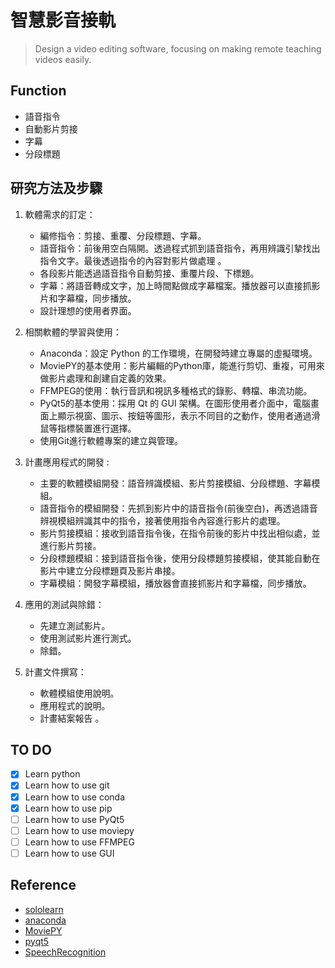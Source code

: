 # 智慧影音接軌

> Design a video editing software, focusing on making remote teaching videos easily.
 
## Function
- 語音指令
- 自動影片剪接
- 字幕
- 分段標題

## 研究方法及步驟
1. 軟體需求的訂定：
    - 編修指令：剪接、重覆、分段標題、字幕。
    - 語音指令：前後用空白隔開。透過程式抓到語音指令，再用辨識引摯找出指令文字。最後透過指令的內容對影片做處理 。
    - 各段影片能透過語音指令自動剪接、重覆片段、下標題。
    - 字幕：將語音轉成文字，加上時間點做成字幕檔案。播放器可以直接抓影片和字幕檔，同步播放。
    - 設計理想的使用者界面。

2. 相關軟體的學習與使用：
    - Anaconda：設定 Python 的工作環境，在開發時建立專屬的虛擬環境。
    - MoviePY的基本使用：影片編輯的Python庫，能進行剪切、重複，可用來做影片處理和創建自定義的效果。
    - FFMPEG的使用：執行音訊和視訊多種格式的錄影、轉檔、串流功能。
    - PyQt5的基本使用：採用 Qt 的 GUI 架構。在圖形使用者介面中，電腦畫面上顯示視窗、圖示、按鈕等圖形，表示不同目的之動作，使用者通過滑鼠等指標裝置進行選擇。
    - 使用Git進行軟體專案的建立與管理。

3. 計畫應用程式的開發 :
    - 主要的軟體模組開發：語音辨識模組、影片剪接模組、分段標題、字幕模組。
    - 語音指令的模組開發：先抓到影片中的語音指令(前後空白)，再透過語音辨視模組辨識其中的指令，接著使用指令內容進行影片的處理。
    - 影片剪接模組：接收到語音指令後，在指令前後的影片中找出相似處，並進行影片剪接。
    - 分段標題模組：接到語音指令後，使用分段標題剪接模組，使其能自動在影片中建立分段標題頁及影片串接。
    - 字幕模組：開發字幕模組，播放器會直接抓影片和字幕檔，同步播放。

4. 應用的測試與除錯：
    - 先建立測試影片。
    - 使用測試影片進行測式。
    - 除錯。

5. 計畫文件撰寫：
    - 軟體模組使用說明。
    - 應用程式的說明。
    - 計畫結案報告 。


## TO DO
- [x] Learn python
- [x] Learn how to use git
- [x] Learn how to use conda
- [x] Learn how to use pip
- [ ] Learn how to use PyQt5
- [ ] Learn how to use moviepy
- [ ] Learn how to use FFMPEG
- [ ] Learn how to use GUI

## Reference
- [sololearn](https://www.sololearn.com/learning/1073)
- [anaconda](https://docs.anaconda.com/)
- [MoviePY](https://pypi.org/project/moviepy/)
- [pyqt5](https://www.riverbankcomputing.com/static/Docs/PyQt5/)
- [SpeechRecognition](https://pypi.org/project/SpeechRecognition/)